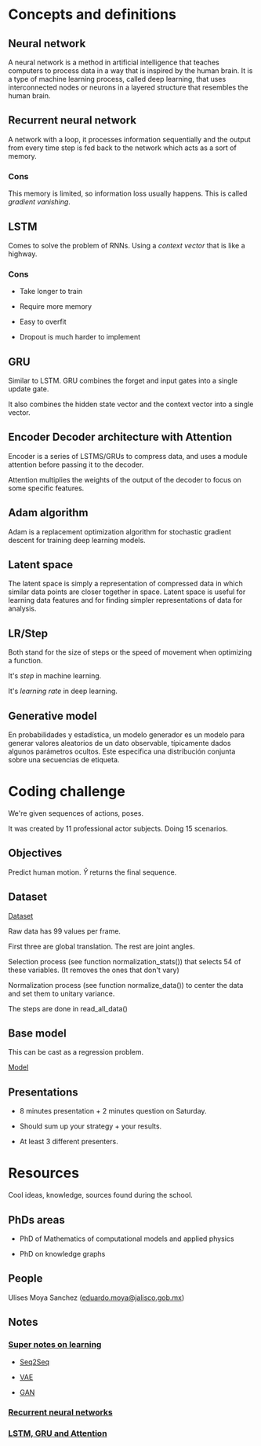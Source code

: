 # Concepts and definitions

## Neural network

A neural network is a method in artificial intelligence that teaches computers to process data in a way that is inspired by the human brain. It is a type of machine learning process, called deep learning, that uses interconnected nodes or neurons in a layered structure that resembles the human brain.

## Recurrent neural network

A network with a loop, it processes information sequentially and the output from every time step is fed back to the network which acts as a sort of memory.

### Cons

This memory is limited, so information loss usually happens. This is called *gradient vanishing*.

## LSTM

Comes to solve the problem of RNNs. Using a *context vector* that is like a highway.

### Cons

- Take longer to train

- Require more memory

- Easy to overfit

- Dropout is much harder to implement

## GRU 

Similar to LSTM. GRU combines the forget and input gates into a single update gate.

It also combines the hidden state vector and the context vector into a single vector.

## Encoder Decoder architecture with Attention

Encoder is a series of LSTMS/GRUs to compress data, and uses a module attention before passing it to the decoder.

Attention multiplies the weights of the output of the decoder to focus on some specific features.

## Adam algorithm

Adam is a replacement optimization algorithm for stochastic gradient descent for training deep learning models.

## Latent space

The latent space is simply a representation of compressed data in which similar data points are closer together in space. Latent space is useful for learning data features and for finding simpler representations of data for analysis.

## LR/Step

Both stand for the size of steps or the speed of movement when optimizing a function.

It's *step* in machine learning.

It's *learning rate* in deep learning.

## Generative model 

En probabilidades y estadística, un modelo generador es un modelo para generar valores aleatorios de un dato observable, típicamente dados algunos parámetros ocultos. Este especifica una distribución conjunta sobre una secuencias de etiqueta. 

# Coding challenge

We're given sequences of actions, poses.

It was created by 11 professional actor subjects. Doing 15 scenarios.

## Objectives

Predict human motion. $\hat{Y}$ returns the final sequence.

## Dataset

[Dataset](http://vision.imar.ro/human3.6m/description.php)

Raw data has 99 values per frame.

First three are global translation. The rest are joint angles.

Selection process (see function normalization_stats()) that selects 54 of these variables. (It removes the ones that don't vary)

Normalization process (see function normalize_data()) to center the data and set them to unitary variance.

The steps are done in read_all_data()

## Base model

This can be cast as a regression problem.

[Model](https://github.com/cimat-ris/human-motion-prediction-pytorch)

## Presentations

- 8 minutes presentation + 2 minutes question on Saturday.

- Should sum up your strategy + your results.

- At least 3 different presenters.

# Resources 

Cool ideas, knowledge, sources found during the school.

## PhDs areas

- PhD of Mathematics of computational models and applied physics

- PhD on knowledge graphs 

## People

Ulises Moya Sanchez (eduardo.moya@jalisco.gob.mx)

## Notes 

### [Super notes on learning](http://personal.cimat.mx:8181/~mrivera/cursos/temas_aprendizaje.html)

- [Seq2Seq](http://personal.cimat.mx:8181/~mrivera/cursos/aprendizaje_profundo/seq2seq/seq2seq.html)

- [VAE](http://personal.cimat.mx:8181/~mrivera/cursos/aprendizaje_profundo/vae/vae.html)

- [GAN](http://personal.cimat.mx:8181/~mrivera/cursos/aprendizaje_profundo/gan/gan.html)

### [Recurrent neural networks](https://www.youtube.com/watch?v=WEV61GmmPrk)

### [LSTM, GRU and Attention](https://medium.com/swlh/a-visual-and-intuitive-guide-to-lstm-gru-and-attention-8350518fa849)